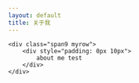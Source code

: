 ```yaml
---
layout: default
title: 关于我
---
```

<div class="row-fluid">
	
	<div class="span9 myrow">
		<div style="padding: 0px 10px">
			about me test
		</div>
	</div>		
</div>